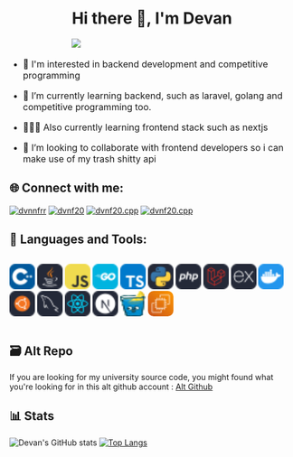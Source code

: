 <div style="display: flex; flex-direction: row; align-items: center; justify-content: center;">
<div>
<h1 style="text-align:center;">Hi there 👋, I'm Devan</h1>

<img src="https://media1.tenor.com/m/zXCbu7b7qA8AAAAd/bocchi-the-rock-bocchi-the-rock-gif.gif" width="400"/>
</div>

</div>


- <p style="font-size:16px">🤔 I'm interested in backend development and competitive programming </p>
-  <p style="font-size:16px"> 🌱 I’m currently learning backend, such as laravel, golang and competitive programming too. </p>
-  <p style="font-size:16px"> 👩🏻‍💻 Also currently learning frontend stack such as nextjs </p>
-  <p style="font-size:16px"> 👯 I’m looking to collaborate with frontend developers so i can make use of my trash shitty api  </p>

<h2 align="left">🌐 Connect with me:</h2>
<p align="left">
<a href="https://linkedin.com/in/devanferrel" target="blank"><img align="center" src="https://raw.githubusercontent.com/rahuldkjain/github-profile-readme-generator/master/src/images/icons/Social/linked-in-alt.svg" alt="dvnnfrr" height="30" width="40" /></a>
<a href="https://instagram.com/dvnf20" target="blank"><img align="center" src="https://raw.githubusercontent.com/rahuldkjain/github-profile-readme-generator/master/src/images/icons/Social/instagram.svg" alt="dvnf20" height="30" width="40" /></a>
<a href="https://codeforces.com/profile/dvnf20.cpp" target="blank"><img align="center" src="https://raw.githubusercontent.com/rahuldkjain/github-profile-readme-generator/master/src/images/icons/Social/codeforces.svg" alt="dvnf20.cpp" height="30" width="40" /></a>
<a href="https://github.com/dvnf10cpp" target="blank"><img align="center" src="https://raw.githubusercontent.com/rahuldkjain/github-profile-readme-generator/master/src/images/icons/Social/github.svg" alt="dvnf20.cpp" height="30" width="40" /></a>
</p>

<h2 align="left">🧰 Languages and Tools:</h2>
<div style="display:flex">

<img src="assets/skill-icons--cpp.svg" width="45" 
height="45"/>
<img src="assets/skill-icons--java-dark.svg" width="45" height="45"/>
<img src="assets/skill-icons--javascript.svg" width="45" height="45"/>
<img src="assets/skill-icons--golang.svg" width="45" height="45"/>
<img src="assets/skill-icons--typescript.svg" width="45" height="45"/>
<img src="assets/skill-icons--python-dark.svg" width="45" height="45"/>
<img src="assets/skill-icons--php-dark.svg" width="45" height="45"/>
<img src="assets/skill-icons--laravel-dark.svg" width="45" height="45"/>
<img src="assets/skill-icons--expressjs-dark.svg" width="45" height="45"/>
<img src="assets/skill-icons--docker.svg" width="45" height="45"/>
<img src="assets/skill-icons--ubuntu-dark.svg" width="45" height="45"/>
<img src="assets/skill-icons--mysql-dark.svg" width="45" height="45"/>
<img src="assets/skill-icons--react-dark.svg" width="45" height="45"/>
<img src="assets/skill-icons--nextjs-dark.svg" width="45" height="45"/>
<img src="assets/logos--gin.svg" width="45" height="45" style="background-color:white; border-radius:10px;"/>
<img src="assets/logos--aws-ec2.svg" width="45" height="45" style="border-radius:10px;"/>


</div>

<h2>🗃️ Alt Repo </h2>

<p style="font-size:14px;">
If you are looking for my university source code, you might found what you're looking for in this alt github account : <a href="https://github.com/dvnf10cpp">Alt Github</a>
</p>


<h2>📊 Stats </h2>  
  
![Devan's GitHub stats](https://github-readme-stats.vercel.app/api?username=devanfer02&show_iconstrue&theme=holi)
[![Top Langs](https://github-readme-stats.vercel.app/api/top-langs/?username=devanfer02&layout=compact&theme=holi)](https://github-readme-stats.vercel.app/api/top-langs/?username=devanfer02&theme=neon&layout=compact)
